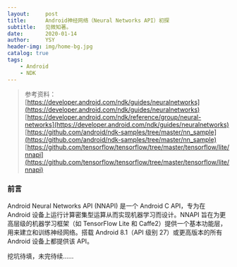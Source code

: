 ```yaml
---
layout:     post
title:      Android神经网络（Neural Networks API）初探
subtitle:   见微知著。
date:       2020-01-14
author:     YSY
header-img: img/home-bg.jpg
catalog: true
tags:
    - Android
    - NDK
---
```


> 参考资料：
> [https://developer.android.com/ndk/guides/neuralnetworks](https://developer.android.com/ndk/guides/neuralnetworks)
> [https://developer.android.com/ndk/reference/group/neural-networks](https://developer.android.com/ndk/guides/neuralnetworks)
> [https://github.com/android/ndk-samples/tree/master/nn_sample](https://github.com/android/ndk-samples/tree/master/nn_sample)
> [https://github.com/tensorflow/tensorflow/tree/master/tensorflow/lite/nnapi](https://github.com/tensorflow/tensorflow/tree/master/tensorflow/lite/nnapi)

### 前言

Android Neural Networks API (NNAPI) 是一个 Android C API，专为在 Android 设备上运行计算密集型运算从而实现机器学习而设计。NNAPI 旨在为更高层级的机器学习框架（如 TensorFlow Lite 和 Caffe2）提供一个基本功能层，用来建立和训练神经网络。搭载 Android 8.1（API 级别 27）或更高版本的所有 Android 设备上都提供该 API。

挖坑待填，未完待续……
